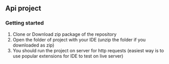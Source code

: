 ## Api project

### Getting started

1. Clone or Download zip package of the repository
1. Open the folder of project with your IDE (unzip the folder if you downloaded as zip)
1. You should run the project on server for http requests
(easiest way is to use popular extensions for IDE to test on live server)